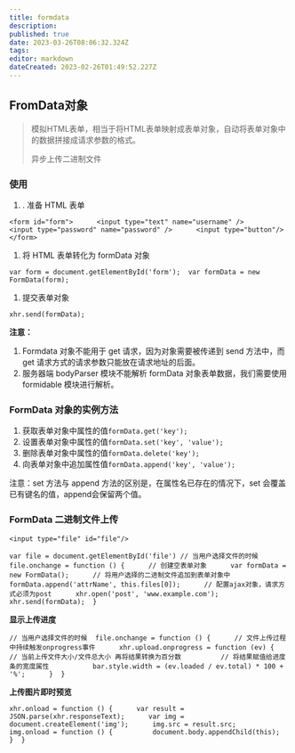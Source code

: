 ```yaml
---
title: formdata
description: 
published: true
date: 2023-03-26T08:06:32.324Z
tags: 
editor: markdown
dateCreated: 2023-02-26T01:49:52.227Z
---
```


## FromData对象

> 模拟HTML表单，相当于将HTML表单映射成表单对象，自动将表单对象中的数据拼接成请求参数的格式。
>
> 异步上传二进制文件

### 使用

1. . 准备 HTML 表单

`<form id="form">      <input type="text" name="username" />      <input type="password" name="password" />      <input type="button"/> </form>`

1. 将 HTML 表单转化为 formData 对象

`var form = document.getElementById('form');  var formData = new FormData(form);`

1. 提交表单对象

`xhr.send(formData);`

**注意：**

1. Formdata 对象不能用于 get 请求，因为对象需要被传递到 send 方法中，而 get 请求方式的请求参数只能放在请求地址的后面。
2. 服务器端 bodyParser 模块不能解析 formData 对象表单数据，我们需要使用 formidable 模块进行解析。

### FormData 对象的实例方法

1. 获取表单对象中属性的值`formData.get('key');`
2. 设置表单对象中属性的值`formData.set('key', 'value');`
3. 删除表单对象中属性的值`formData.delete('key');`
4. 向表单对象中追加属性值`formData.append('key', 'value');`

注意：set 方法与 append 方法的区别是，在属性名已存在的情况下，set 会覆盖已有键名的值，append会保留两个值。

### FormData 二进制文件上传

`<input type="file" id="file"/>`

`var file = document.getElementById('file') // 当用户选择文件的时候  file.onchange = function () {      // 创建空表单对象      var formData = new FormData();      // 将用户选择的二进制文件追加到表单对象中      formData.append('attrName', this.files[0]);      // 配置ajax对象，请求方式必须为post      xhr.open('post', 'www.example.com');      xhr.send(formData);  }`

**显示上传进度**

`// 当用户选择文件的时候  file.onchange = function () {      // 文件上传过程中持续触发onprogress事件      xhr.upload.onprogress = function (ev) {          // 当前上传文件大小/文件总大小 再将结果转换为百分数          // 将结果赋值给进度条的宽度属性           bar.style.width = (ev.loaded / ev.total) * 100 + '%';      }  }`

**上传图片即时预览**

`xhr.onload = function () {      var result = JSON.parse(xhr.responseText);      var img = document.createElement('img');      img.src = result.src;      img.onload = function () {          document.body.appendChild(this);      }  }`